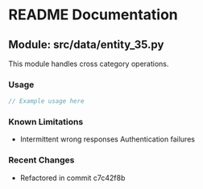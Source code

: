 # README Documentation

## Module: src/data/entity_35.py

This module handles cross category operations.

### Usage

```javascript
// Example usage here
```

### Known Limitations

- Intermittent wrong responses Authentication failures

### Recent Changes

- Refactored in commit c7c42f8b
